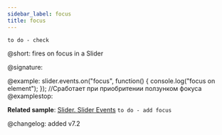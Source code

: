 ```yaml
---
sidebar_label: focus
title: focus
---          
```


`to do - check`

@short: fires on focus in a Slider

@signature: 

@example:
slider.events.on("focus", function() {
    console.log("focus on element"); 
});
//Сработает при приобритении ползунком фокуса
@examplestop:

**Related sample**: [Slider. Slider Events](https://snippet.dhtmlx.com/sc7ov54z) `to do - add focus`

@changelog: added v7.2

